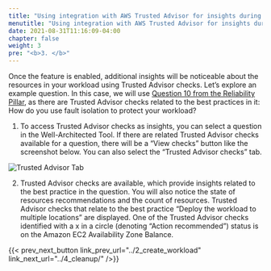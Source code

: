 ```yaml
---
title: "Using integration with AWS Trusted Advisor for insights during reviews"
menutitle: "Using integration with AWS Trusted Advisor for insights during reviews"
date: 2021-08-31T11:16:09-04:00
chapter: false
weight: 3
pre: "<b>3. </b>"
---
```


Once the feature is enabled, additional insights will be noticeable about the resources in your workload using Trusted Advisor checks. Let’s explore an example question. In this case, we will use [Question 10 from the Reliability Pillar](https://wa.aws.amazon.com/wat.question.REL_10.en.html), as there are Trusted Advisor checks related to the best practices in it: How do you use fault isolation to protect your workload?

1. To access Trusted Advisor checks as insights, you can select a question in the Well-Architected Tool. If there are related Trusted Advisor checks available for a question, there will be a “View checks” button like the screenshot below. You can also select the “Trusted Advisor checks” tab. 

![Trusted Advisor Tab](/watool/200_Accelerating_Well_Architected_Framework_Reviews_using_integrated_AWS_Trusted_Advisor_insights/Images/Trusted_Advisor_Tab.png)

2. Trusted Advisor checks are available, which provide insights related to the best practice in the question. You will also notice the state of resources recommendations and the count of resources. Trusted Advisor checks that relate to the best practice “Deploy the workload to multiple locations” are displayed. One of the Trusted Advisor checks identified with a x in a circle (denoting “Action recommended”) status is on the Amazon EC2 Availability Zone Balance.

{{< prev_next_button link_prev_url="../2_create_workload" link_next_url="../4_cleanup/" />}}
